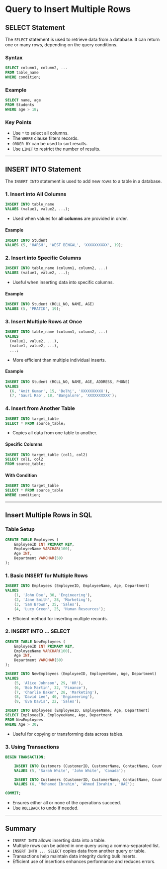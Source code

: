 # Query to Insert Multiple Rows

## SELECT Statement

The `SELECT` statement is used to retrieve data from a database. It can return one or many rows, depending on the query conditions.

### Syntax

```sql
SELECT column1, column2, ...
FROM table_name
WHERE condition;
```

### Example

```sql
SELECT name, age
FROM Students
WHERE age > 18;
```

### Key Points

* Use `*` to select all columns.
* The `WHERE` clause filters records.
* `ORDER BY` can be used to sort results.
* Use `LIMIT` to restrict the number of results.

---

## INSERT INTO Statement

The `INSERT INTO` statement is used to add new rows to a table in a database.

### 1. Insert into All Columns

```sql
INSERT INTO table_name
VALUES (value1, value2, ...);
```

* Used when values for **all columns** are provided in order.

#### Example

```sql
INSERT INTO Student
VALUES (5, 'HARSH', 'WEST BENGAL', 'XXXXXXXXXX', 19);
```

### 2. Insert into Specific Columns

```sql
INSERT INTO table_name (column1, column2, ...)
VALUES (value1, value2, ...);
```

* Useful when inserting data into specific columns.

#### Example

```sql
INSERT INTO Student (ROLL_NO, NAME, AGE)
VALUES (5, 'PRATIK', 19);
```

### 3. Insert Multiple Rows at Once

```sql
INSERT INTO table_name (column1, column2, ...)
VALUES
  (value1, value2, ...),
  (value1, value2, ...),
  ...;
```

* More efficient than multiple individual inserts.

#### Example

```sql
INSERT INTO Student (ROLL_NO, NAME, AGE, ADDRESS, PHONE)
VALUES
  (6, 'Amit Kumar', 15, 'Delhi', 'XXXXXXXXXX'),
  (7, 'Gauri Rao', 18, 'Bangalore', 'XXXXXXXXXX');
```

### 4. Insert from Another Table

```sql
INSERT INTO target_table
SELECT * FROM source_table;
```

* Copies all data from one table to another.

#### Specific Columns

```sql
INSERT INTO target_table (col1, col2)
SELECT col1, col2
FROM source_table;
```

#### With Condition

```sql
INSERT INTO target_table
SELECT * FROM source_table
WHERE condition;
```

---

## Insert Multiple Rows in SQL

### Table Setup

```sql
CREATE TABLE Employees (
    EmployeeID INT PRIMARY KEY,
    EmployeeName VARCHAR(100),
    Age INT,
    Department VARCHAR(50)
);
```

### 1. Basic INSERT for Multiple Rows

```sql
INSERT INTO Employees (EmployeeID, EmployeeName, Age, Department)
VALUES
    (1, 'John Doe', 30, 'Engineering'),
    (2, 'Jane Smith', 28, 'Marketing'),
    (3, 'Sam Brown', 35, 'Sales'),
    (4, 'Lucy Green', 25, 'Human Resources');
```

* Efficient method for inserting multiple records.

### 2. INSERT INTO ... SELECT

```sql
CREATE TABLE NewEmployees (
    EmployeeID INT PRIMARY KEY,
    EmployeeName VARCHAR(100),
    Age INT,
    Department VARCHAR(50)
);

INSERT INTO NewEmployees (EmployeeID, EmployeeName, Age, Department)
VALUES
    (5, 'Alice Johnson', 29, 'HR'),
    (6, 'Bob Martin', 32, 'Finance'),
    (7, 'Charlie Baker', 28, 'Marketing'),
    (8, 'David Lee', 40, 'Engineering'),
    (9, 'Eva Davis', 22, 'Sales');

INSERT INTO Employees (EmployeeID, EmployeeName, Age, Department)
SELECT EmployeeID, EmployeeName, Age, Department
FROM NewEmployees
WHERE Age > 30;
```

* Useful for copying or transforming data across tables.

### 3. Using Transactions

```sql
BEGIN TRANSACTION;

    INSERT INTO Customers (CustomerID, CustomerName, ContactName, Country)
    VALUES (5, 'Sarah White', 'John White', 'Canada');

    INSERT INTO Customers (CustomerID, CustomerName, ContactName, Country)
    VALUES (6, 'Mohamed Ibrahim', 'Ahmed Ibrahim', 'UAE');

COMMIT;
```

* Ensures either all or none of the operations succeed.
* Use `ROLLBACK` to undo if needed.

---

## Summary

* `INSERT INTO` allows inserting data into a table.
* Multiple rows can be added in one query using a comma-separated list.
* `INSERT INTO ... SELECT` copies data from another query or table.
* Transactions help maintain data integrity during bulk inserts.
* Efficient use of insertions enhances performance and reduces errors.
